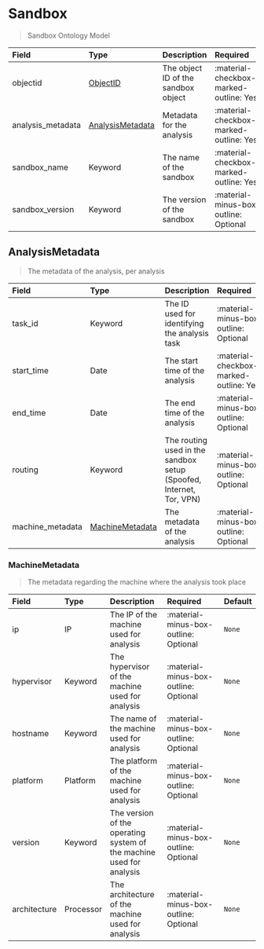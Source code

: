 [comment]: # (AUTOGENERATED MARKDOWN CONTENT. UPDATES TO ODM DOCUMENTATION SHOULD BE DONE THROUGH ASSEMBLYLINE-BASE REPO!)
# Sandbox
> Sandbox Ontology Model

| Field | Type | Description | Required | Default |
| :--- | :--- | :--- | :--- | :--- |
| objectid | [ObjectID](/assemblyline4_docs/odm/models/ontology/results/process/#objectid) | The object ID of the sandbox object | <div style="width:100px">:material-checkbox-marked-outline: Yes</div> | `None` |
| analysis_metadata | [AnalysisMetadata](/assemblyline4_docs/odm/models/ontology/results/sandbox/#analysismetadata) | Metadata for the analysis | <div style="width:100px">:material-checkbox-marked-outline: Yes</div> | `None` |
| sandbox_name | Keyword | The name of the sandbox | <div style="width:100px">:material-checkbox-marked-outline: Yes</div> | `None` |
| sandbox_version | Keyword | The version of the sandbox | <div style="width:100px">:material-minus-box-outline: Optional</div> | `None` |


[comment]: # (AUTOGENERATED MARKDOWN CONTENT. UPDATES TO ODM DOCUMENTATION SHOULD BE DONE THROUGH ASSEMBLYLINE-BASE REPO!)
## AnalysisMetadata
> The metadata of the analysis, per analysis

| Field | Type | Description | Required | Default |
| :--- | :--- | :--- | :--- | :--- |
| task_id | Keyword | The ID used for identifying the analysis task | <div style="width:100px">:material-minus-box-outline: Optional</div> | `None` |
| start_time | Date | The start time of the analysis | <div style="width:100px">:material-checkbox-marked-outline: Yes</div> | `None` |
| end_time | Date | The end time of the analysis | <div style="width:100px">:material-minus-box-outline: Optional</div> | `None` |
| routing | Keyword | The routing used in the sandbox setup (Spoofed, Internet, Tor, VPN) | <div style="width:100px">:material-minus-box-outline: Optional</div> | `None` |
| machine_metadata | [MachineMetadata](/assemblyline4_docs/odm/models/ontology/results/sandbox/#machinemetadata) | The metadata of the analysis | <div style="width:100px">:material-minus-box-outline: Optional</div> | `None` |


[comment]: # (AUTOGENERATED MARKDOWN CONTENT. UPDATES TO ODM DOCUMENTATION SHOULD BE DONE THROUGH ASSEMBLYLINE-BASE REPO!)
### MachineMetadata
> The metadata regarding the machine where the analysis took place

| Field | Type | Description | Required | Default |
| :--- | :--- | :--- | :--- | :--- |
| ip | IP | The IP of the machine used for analysis | <div style="width:100px">:material-minus-box-outline: Optional</div> | `None` |
| hypervisor | Keyword | The hypervisor of the machine used for analysis | <div style="width:100px">:material-minus-box-outline: Optional</div> | `None` |
| hostname | Keyword | The name of the machine used for analysis | <div style="width:100px">:material-minus-box-outline: Optional</div> | `None` |
| platform | Platform | The platform of the machine used for analysis | <div style="width:100px">:material-minus-box-outline: Optional</div> | `None` |
| version | Keyword | The version of the operating system of the machine used for analysis | <div style="width:100px">:material-minus-box-outline: Optional</div> | `None` |
| architecture | Processor | The architecture of the machine used for analysis | <div style="width:100px">:material-minus-box-outline: Optional</div> | `None` |



